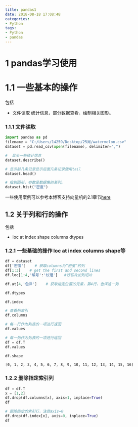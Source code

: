 ```yaml
---
title: pandas1
date: 2018-08-18 17:08:48
categories:
- Python
tags:
- Python
- pandas
---
```


# 1 pandas学习使用

# 1.1 一些基本的操作

包括
- 文件读取 统计信息，部分数据查看，绘制相关图形。

### 1.1.1 文件读取


```python
import pandas as pd
filename = "C:/Users/14259/Desktop/25周/watermelon.csv"
dataset = pd.read_csv(open(filename), delimiter=",")

#  显示一些统计信息
dataset.describe()

# 显示前几条记录显示后面几条记录使用tail
dataset.head()

# 绘制图形，参数是数据集的某列。
dataset.hist("密度")
```

一些使用案例可以参考本博客支持向量机的2.1章节[here](https://eternally1.github.io/2018/08/23/%E6%9C%BA%E5%99%A8%E5%AD%A6%E4%B9%A0%E4%B8%8E%E6%95%B0%E6%8D%AE%E6%8C%96%E6%8E%98/%E6%94%AF%E6%8C%81%E5%90%91%E9%87%8F%E6%9C%BA/)

## 1.2 关于列和行的操作


包括
- loc  at  index  shape  columns  dtypes

### 1.2.1 一些基础的操作  loc  at  index  columns  shape等


```python
df = dataset
df['密度']    # 获取columns为“密度”的列
df[1:3]    # get the first and second lines
df.loc[1:4,'编号':'纹理']   #行切片加列切片

df.at[4,'色泽']    # 获取指定位置的元素，第4行，色泽这一列

df.dtypes

df.index

# 查看列索引
df.columns

# 每一行作为列表的一项进行返回
df.values

# 每一列作为列表的一项进行返回
df = df.T
df.values

df.shape

```




    [0, 1, 2, 3, 4, 5, 6, 7, 8, 9, 10, 11, 12, 13, 14, 15, 16]



### 1.2.2 删除指定索引列


```python
df = df.T
x = [1,2]
df.drop(df.columns[x], axis=1, inplace=True)
df

# 删除指定的索引行，注意axis=0
df.drop(df.index[x], axis=0, inplace=True)
df
```



